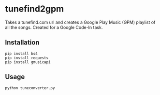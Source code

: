 # tunefind2gpm
Takes a tunefind.com url and creates a Google Play Music (GPM) playlist of all the songs. Created for a Google Code-In task.

## Installation
```
pip install bs4
pip install requests
pip install gmusicapi
```

## Usage
`python tuneconverter.py`
